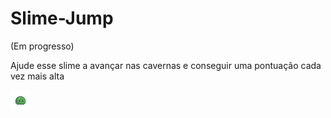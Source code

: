 # Slime-Jump
(Em progresso)

Ajude esse slime a avançar nas cavernas e conseguir uma pontuação cada vez mais alta

<img src="idle.gif">
